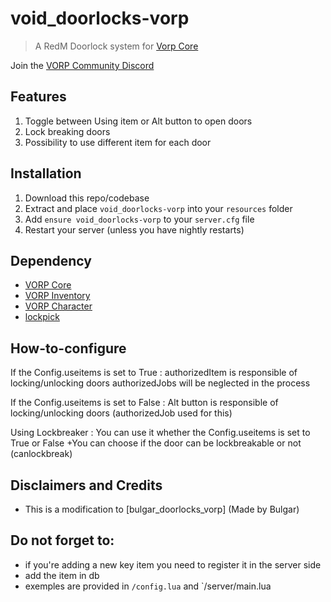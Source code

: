 # void_doorlocks-vorp

> A RedM Doorlock system for [Vorp Core](http://docs.vorpcore.com:3000/)

Join the [VORP Community Discord](https://discord.gg/23MPbQ6)

## Features
1. Toggle between Using item or Alt button to open doors
2. Lock breaking doors
3. Possibility to use different item for each door

## Installation
1. Download this repo/codebase
2. Extract and place `void_doorlocks-vorp` into your `resources` folder
3. Add `ensure void_doorlocks-vorp` to your `server.cfg` file
4. Restart your server (unless you have nightly restarts)

## Dependency
- [VORP Core](https://github.com/VORPCORE/vorp-core-lua)
- [VORP Inventory](https://github.com/VORPCORE/vorp_inventory-lua)
- [VORP Character](https://github.com/VORPCORE/VORP-Character)
- [lockpick](https://github.com/VoidZero69/lockpick)

## How-to-configure
If the Config.useitems is set to True :
authorizedItem is responsible of locking/unlocking doors
authorizedJobs will be neglected in the process

If the Config.useitems is set to False :
Alt button is responsible of locking/unlocking doors (authorizedJob used for this)

Using Lockbreaker :
You can use it whether the Config.useitems is set to True or False
+You can choose if the door can be lockbreakable or not (canlockbreak)

## Disclaimers and Credits
  - This is a modification to [bulgar_doorlocks_vorp] (Made by Bulgar)

## Do not forget to:
- if you're adding a new key item you need to register it in the server side
- add the item in db
- exemples are provided in `/config.lua` and `/server/main.lua



